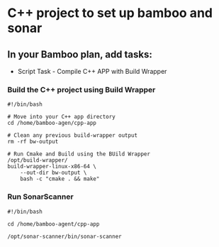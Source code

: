 # C++ project to set up bamboo and sonar

## In your Bamboo plan, add tasks:
- Script Task - Compile C++ APP with Build Wrapper

### Build the C++ project using Build Wrapper
```shell
#!/bin/bash

# Move into your C++ app directory
cd /home/bamboo-agen/cpp-app

# Clean any previous build-wrapper output
rm -rf bw-output

# Run Cmake and Build using the BUild Wrapper
/opt/build-wrapper/
build-wrapper-linux-x86-64 \
    --out-dir bw-output \
    bash -c "cmake . && make"
```

### Run SonarScanner
```shell
#!/bin/bash

cd /home/bamboo-agent/cpp-app

/opt/sonar-scanner/bin/sonar-scanner
```
